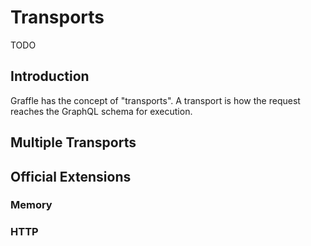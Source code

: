 # Transports

TODO

## Introduction

Graffle has the concept of "transports". A transport is how the request reaches the GraphQL schema for execution.

## Multiple Transports

## Official Extensions

### Memory

### HTTP

